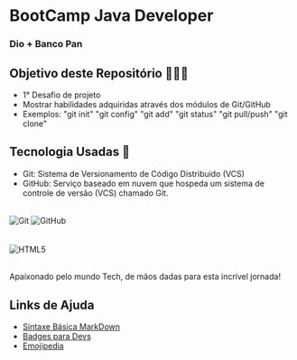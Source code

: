 # BootCamp Java Developer
### Dio + Banco Pan

## Objetivo deste Repositório 👨🏼‍💻

- 1° Desafio de projeto
- Mostrar habilidades adquiridas através dos módulos de Git/GitHub
- Exemplos: "git init" "git config" "git add" "git status" "git pull/push" "git clone"

## Tecnologia Usadas 🚀
- Git: Sistema de Versionamento de Código Distribuido (VCS)
- GitHub: Serviço baseado em nuvem que hospeda um sistema de controle de versão (VCS) chamado Git.

<div style="display: inline_block"><br/>
        <img align="center" alt="Git" src="https://img.shields.io/badge/Git-E34F26?style=for-the-badge&logo=git&logoColor=white" />
        <img align="center" alt="GitHub" src="https://img.shields.io/badge/GitHub-100000?style=for-the-badge&logo=github&logoColor=white" />
</div><br/>
    


<div style="display: inline_block"><br/>
    <img align="center" alt="HTML5" src="https://media.licdn.com/dms/image/C4D22AQEVVvSPpo0Qkg/feedshare-shrink_2048_1536/0/1676584625658?e=2147483647&v=beta&t=br4yEjSBJkOQFNvkwAkf-8FVSmXDnX7-8XHLqj1dm-g" /> 
</div><br/>

Apaixonado pelo mundo Tech, de mãos dadas para esta incrível jornada!

## Links de Ajuda

- [Sintaxe Básica MarkDown](https://markdown.net.br/sintaxe-basica/?utm_content=cmp-true/)
- [Badges para Devs](https://dev.to/envoy_/150-badges-for-github-pnk/)
- [Emojipedia](https://emojipedia.org/)
